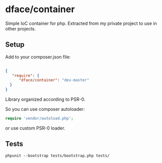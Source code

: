 # dface/container

Simple IoC container for php. Extracted from my private project to use in other projects.


## Setup

Add to your composer.json file:

``` json
 
{
   "require": {
      "dface/container": "dev-master"
  }
}
```

Library organized according to PSR-0. 

So you can use composer autoloader:
``` php
require 'vendor/autoload.php';
```
or use custom PSR-0 loader.


## Tests

```
phpunit --bootstrap tests/bootstrap.php tests/
```
